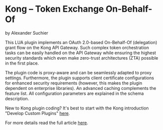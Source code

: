 # Kong – Token Exchange On-Behalf-Of
by Alexander Suchier

This LUA plugin implements an OAuth 2.0-based On-Behalf-Of (delegation) grant flow on the Kong API Gateway. Such complex token orchestration tasks can be easily handled on the API Gateway while ensuring the highest security standards which even make zero-trust architectures (ZTA) possible in the first place.

The plugin code is proxy-aware and can be seamlessly adapted to proxy settings. Furthermore, the plugin supports client certificate configurations for enhanced security requirements (however, this makes the plugin dependent on enterprise libraries). An advanced caching complements the feature list. All configuration parameters are explained in the schema description.

New to Kong plugin coding? It's best to start with the Kong introduction "Develop Custom Plugins" [here](https://docs.konghq.com/gateway/latest/plugin-development/).

For more details read the full article [here](https://nttdata-dach.github.io/posts/as-konggateway-onbehalfof/).